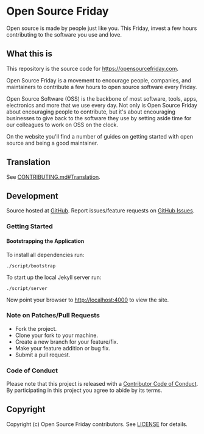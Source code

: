 # Open Source Friday

Open source is made by people just like you. This Friday, invest a few hours contributing to the software you use and love.

## What this is

This repository is the source code for <https://opensourcefriday.com>.

Open Source Friday is a movement to encourage people, companies, and maintainers to contribute a few hours to open source software every Friday.

Open Source Software (OSS) is the backbone of most software, tools, apps, electronics and more that we use every day. Not only is Open Source Friday about encouraging people to contribute, but it's about encouraging businesses to give back to the software they use by setting aside time for our colleagues to work on OSS on the clock.

On the website you'll find a number of guides on getting started with open source and being a good maintainer.

## Translation

See [CONTRIBUTING.md#Translation](CONTRIBUTING.md#Translation).

## Development

Source hosted at [GitHub](https://github.com/github/opensourcefriday).
Report issues/feature requests on [GitHub Issues](https://github.com/github/opensourcefriday/issues).

### Getting Started

#### Bootstrapping the Application

To install all dependencies run:

```console
./script/bootstrap
```

To start up the local Jekyll server run:

```console
./script/server
```

Now point your browser to <http://localhost:4000> to view the site.

### Note on Patches/Pull Requests

* Fork the project.
* Clone your fork to your machine.
* Create a new branch for your feature/fix.
* Make your feature addition or bug fix.
* Submit a pull request.

### Code of Conduct

Please note that this project is released with a [Contributor Code of Conduct](CODE_OF_CONDUCT.md). By participating in this project you agree to abide by its terms.

## Copyright

Copyright (c) Open Source Friday contributors. See [LICENSE](https://github.com/github/opensourcefriday/blob/master/LICENSE.txt) for details.
